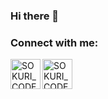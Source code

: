 ### Hi there 👋

### Connect with me:

[<img align="left" alt="SOKURI_CODE | LinkedIn" width="48px" src="https://img.icons8.com/color/48/000000/linkedin.png" />][linkedin]
[<img align="left" alt="SOKURI_CODE | Instagram" width="48px" src="https://img.icons8.com/color/48/000000/instagram-new--v2.png" />][instagram]

[linkedin]: https://www.linkedin.com/in/daeseon-kim-734194204/
[instagram]: https://www.instagram.com/dean_daeseon_kim/
